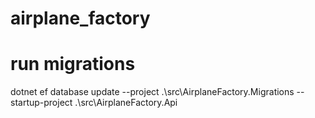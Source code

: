 # airplane_factory


# run migrations
dotnet ef database update --project .\src\AirplaneFactory.Migrations --startup-project .\src\AirplaneFactory.Api
